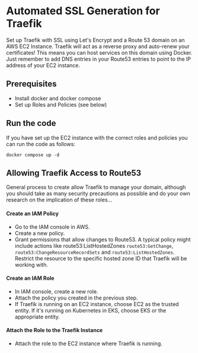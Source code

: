 # Automated SSL Generation for Traefik
Set up Traefik with SSL using Let's Encrypt and a Route 53 domain on an AWS EC2 Instance. Traefik will act as a reverse proxy and auto-renew your certificates! This means you can host services on this domain using Docker. Just remember to add DNS entries in your Route53 entries to point to the IP address of your EC2 instance.

## Prerequisites
- Install docker and docker compose
- Set up Roles and Policies (see below)

## Run the code
If you have set up the EC2 instance with the correct roles and policies you can run the code as follows:
```
docker compose up -d
```
## Allowing Traefik Access to Route53

General process to create allow Traefik to manage your domain, although you should take as many security precautions as possible and do your own 
research on the implication of these roles...
#### Create an IAM Policy
- Go to the IAM console in AWS. 
- Create a new policy. 
- Grant permissions that allow changes to Route53. A typical policy might include actions like route53:ListHostedZones
  `route53:GetChange`, `route53:ChangeResourceRecordSets` and `route53:ListHostedZones`. Restrict the resource to the 
specific hosted zone ID that Traefik will be working with.
#### Create an IAM Role
- In IAM console, create a new role.
- Attach the policy you created in the previous step. 
- If Traefik is running on an EC2 instance, choose EC2 as the trusted entity. If it's running on Kubernetes in EKS, 
choose EKS or the appropriate entity.
#### Attach the Role to the Traefik Instance
- Attach the role to the EC2 instance where Traefik is running.
